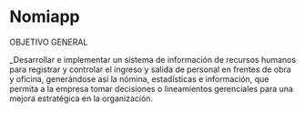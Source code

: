 # Nomiapp

OBJETIVO GENERAL

_Desarrollar e implementar un sistema de información de recursos humanos para registrar y controlar el ingreso y salida de personal en frentes de obra y oficina, generándose así la nómina, estadísticas e información, que permita a la empresa tomar decisiones o lineamientos gerenciales para una mejora estratégica en la organización.
